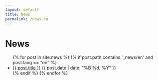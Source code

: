 ```yaml
---
layout: default
title: News
permalink: /news_en
---
```


<h1>News</h1>
<ul>
  {% for post in site.news %}
    {% if post.path contains '_news/en' and post.lang == "en" %}
      <li>
        <a href="{{ post.url }}">{{ post.title }}</a>
        <span>{{ post.date | date: "%B %d, %Y" }}</span>
      </li>
    {% endif %}
  {% endfor %}
</ul>